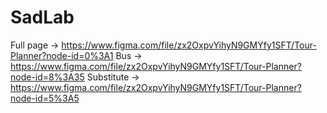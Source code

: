 # SadLab

Full page -> https://www.figma.com/file/zx2OxpvYihyN9GMYfy1SFT/Tour-Planner?node-id=0%3A1
Bus -> https://www.figma.com/file/zx2OxpvYihyN9GMYfy1SFT/Tour-Planner?node-id=8%3A35
Substitute -> https://www.figma.com/file/zx2OxpvYihyN9GMYfy1SFT/Tour-Planner?node-id=5%3A5
